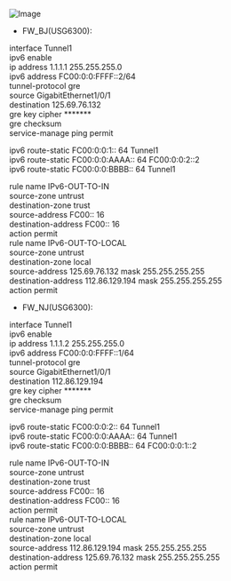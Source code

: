 ![Image](https://github.com/silence-kai/IPsecVPN/blob/master/GRE%20tunnel%20over%20IPv6/GRE%20tunnel%20over%20IPv6.png)
- FW_BJ(USG6300):  
  
interface Tunnel1  
ipv6 enable  
ip address 1.1.1.1 255.255.255.0  
ipv6 address FC00:0:0:FFFF::2/64  
tunnel-protocol gre   
source GigabitEthernet1/0/1  
destination 125.69.76.132  
gre key cipher *******  
gre checksum   
service-manage ping permit  
  
ipv6 route-static FC00:0:0:1:: 64 Tunnel1  
ipv6 route-static FC00:0:0:AAAA:: 64 FC00:0:0:2::2  
ipv6 route-static FC00:0:0:BBBB:: 64 Tunnel1  
  
rule name IPv6-OUT-TO-IN  
source-zone untrust  
destination-zone trust  
source-address FC00:: 16  
destination-address FC00:: 16  
action permit  
rule name IPv6-OUT-TO-LOCAL  
source-zone untrust  
destination-zone local  
source-address 125.69.76.132 mask 255.255.255.255  
destination-address 112.86.129.194 mask 255.255.255.255  
action permit  
  
  
- FW_NJ(USG6300):  
  
interface Tunnel1  
ipv6 enable  
ip address 1.1.1.2 255.255.255.0  
ipv6 address FC00:0:0:FFFF::1/64  
tunnel-protocol gre  
source GigabitEthernet1/0/1  
destination 112.86.129.194  
gre key cipher *******  
gre checksum  
service-manage ping permit  
  
ipv6 route-static FC00:0:0:2:: 64 Tunnel1  
ipv6 route-static FC00:0:0:AAAA:: 64 Tunnel1  
ipv6 route-static FC00:0:0:BBBB:: 64 FC00:0:0:1::2  
  
rule name IPv6-OUT-TO-IN  
source-zone untrust  
destination-zone trust  
source-address FC00:: 16  
destination-address FC00:: 16  
action permit  
rule name IPv6-OUT-TO-LOCAL  
source-zone untrust  
destination-zone local  
source-address 112.86.129.194 mask 255.255.255.255  
destination-address 125.69.76.132 mask 255.255.255.255  
action permit  
